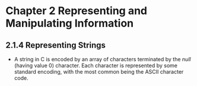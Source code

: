 # Chapter 2 Representing and Manipulating Information

## 2.1.4 Representing Strings
- A string in C is encoded by an array of characters terminated by the *null* (having value 0) character. Each character is represented by some standard encoding, with the most common being the ASCII character code.
